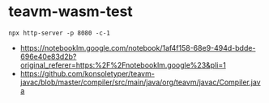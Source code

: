 # teavm-wasm-test

```
npx http-server -p 8080 -c-1
```

- https://notebooklm.google.com/notebook/1af4f158-68e9-494d-bdde-696e40e83d2b?original_referer=https:%2F%2Fnotebooklm.google%23&pli=1
- https://github.com/konsoletyper/teavm-javac/blob/master/compiler/src/main/java/org/teavm/javac/Compiler.java